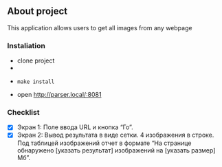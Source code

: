 ## About project

This application allows users to get all images from any webpage

### Instaliation

- clone project
-
- ```shell
  make install
    ```
- open http://parser.local/:8081


### Checklist
- [x]  Экран 1: Поле ввода URL и кнопка “Го”.
- [x] Экран 2: Вывод результата в виде сетки. 4 изображения в строке. Под таблицей изображений отчет в формате “На странице обнаружено [указать результат] изображений на [указать размер] Мб”.
